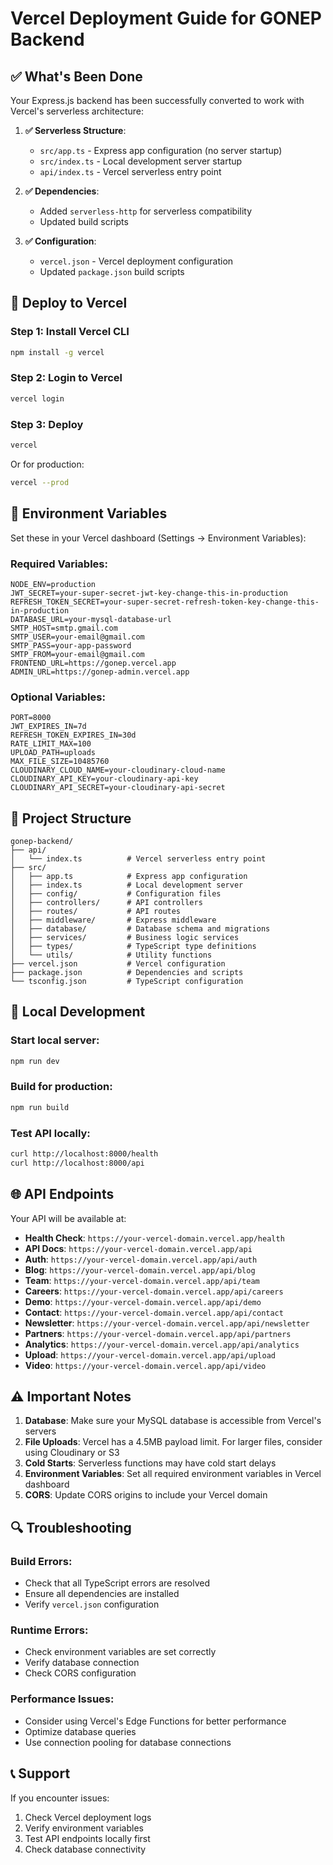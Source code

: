 # Vercel Deployment Guide for GONEP Backend

## ✅ What's Been Done

Your Express.js backend has been successfully converted to work with Vercel's serverless architecture:

1. **✅ Serverless Structure**: 
   - `src/app.ts` - Express app configuration (no server startup)
   - `src/index.ts` - Local development server startup
   - `api/index.ts` - Vercel serverless entry point

2. **✅ Dependencies**: 
   - Added `serverless-http` for serverless compatibility
   - Updated build scripts

3. **✅ Configuration**:
   - `vercel.json` - Vercel deployment configuration
   - Updated `package.json` build scripts

## 🚀 Deploy to Vercel

### Step 1: Install Vercel CLI
```bash
npm install -g vercel
```

### Step 2: Login to Vercel
```bash
vercel login
```

### Step 3: Deploy
```bash
vercel
```

Or for production:
```bash
vercel --prod
```

## 🔧 Environment Variables

Set these in your Vercel dashboard (Settings → Environment Variables):

### Required Variables:
```
NODE_ENV=production
JWT_SECRET=your-super-secret-jwt-key-change-this-in-production
REFRESH_TOKEN_SECRET=your-super-secret-refresh-token-key-change-this-in-production
DATABASE_URL=your-mysql-database-url
SMTP_HOST=smtp.gmail.com
SMTP_USER=your-email@gmail.com
SMTP_PASS=your-app-password
SMTP_FROM=your-email@gmail.com
FRONTEND_URL=https://gonep.vercel.app
ADMIN_URL=https://gonep-admin.vercel.app
```

### Optional Variables:
```
PORT=8000
JWT_EXPIRES_IN=7d
REFRESH_TOKEN_EXPIRES_IN=30d
RATE_LIMIT_MAX=100
UPLOAD_PATH=uploads
MAX_FILE_SIZE=10485760
CLOUDINARY_CLOUD_NAME=your-cloudinary-cloud-name
CLOUDINARY_API_KEY=your-cloudinary-api-key
CLOUDINARY_API_SECRET=your-cloudinary-api-secret
```

## 📁 Project Structure

```
gonep-backend/
├── api/
│   └── index.ts          # Vercel serverless entry point
├── src/
│   ├── app.ts            # Express app configuration
│   ├── index.ts          # Local development server
│   ├── config/           # Configuration files
│   ├── controllers/      # API controllers
│   ├── routes/           # API routes
│   ├── middleware/       # Express middleware
│   ├── database/         # Database schema and migrations
│   ├── services/         # Business logic services
│   ├── types/            # TypeScript type definitions
│   └── utils/            # Utility functions
├── vercel.json           # Vercel configuration
├── package.json          # Dependencies and scripts
└── tsconfig.json         # TypeScript configuration
```

## 🔄 Local Development

### Start local server:
```bash
npm run dev
```

### Build for production:
```bash
npm run build
```

### Test API locally:
```bash
curl http://localhost:8000/health
curl http://localhost:8000/api
```

## 🌐 API Endpoints

Your API will be available at:
- **Health Check**: `https://your-vercel-domain.vercel.app/health`
- **API Docs**: `https://your-vercel-domain.vercel.app/api`
- **Auth**: `https://your-vercel-domain.vercel.app/api/auth`
- **Blog**: `https://your-vercel-domain.vercel.app/api/blog`
- **Team**: `https://your-vercel-domain.vercel.app/api/team`
- **Careers**: `https://your-vercel-domain.vercel.app/api/careers`
- **Demo**: `https://your-vercel-domain.vercel.app/api/demo`
- **Contact**: `https://your-vercel-domain.vercel.app/api/contact`
- **Newsletter**: `https://your-vercel-domain.vercel.app/api/newsletter`
- **Partners**: `https://your-vercel-domain.vercel.app/api/partners`
- **Analytics**: `https://your-vercel-domain.vercel.app/api/analytics`
- **Upload**: `https://your-vercel-domain.vercel.app/api/upload`
- **Video**: `https://your-vercel-domain.vercel.app/api/video`

## ⚠️ Important Notes

1. **Database**: Make sure your MySQL database is accessible from Vercel's servers
2. **File Uploads**: Vercel has a 4.5MB payload limit. For larger files, consider using Cloudinary or S3
3. **Cold Starts**: Serverless functions may have cold start delays
4. **Environment Variables**: Set all required environment variables in Vercel dashboard
5. **CORS**: Update CORS origins to include your Vercel domain

## 🔍 Troubleshooting

### Build Errors:
- Check that all TypeScript errors are resolved
- Ensure all dependencies are installed
- Verify `vercel.json` configuration

### Runtime Errors:
- Check environment variables are set correctly
- Verify database connection
- Check CORS configuration

### Performance Issues:
- Consider using Vercel's Edge Functions for better performance
- Optimize database queries
- Use connection pooling for database connections

## 📞 Support

If you encounter issues:
1. Check Vercel deployment logs
2. Verify environment variables
3. Test API endpoints locally first
4. Check database connectivity
